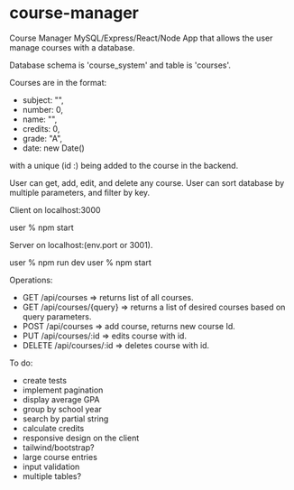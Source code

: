 # course-manager
Course Manager MySQL/Express/React/Node App that allows the user manage courses with a database. 

Database schema is 'course_system' and table is 'courses'.

Courses are in the format:
- subject: "",
- number: 0,
- name: "",
- credits: 0,
- grade: "A",
- date: new Date()

with a unique (id :) being added to the course in the backend.

User can get, add, edit, and delete any course. User can sort database by multiple parameters, and filter by key.

Client on localhost:3000

user % npm start 

Server on localhost:(env.port or 3001).

user % npm run dev
user % npm start 

Operations:
- GET /api/courses => returns list of all courses.
- GET /api/courses/{query} => returns a list of desired courses based on query parameters.
- POST /api/courses => add course, returns new course Id.
- PUT /api/courses/:id => edits course with id.
- DELETE /api/courses/:id => deletes course with id.

To do: 
- create tests
- implement pagination
- display average GPA
- group by school year
- search by partial string
- calculate credits
- responsive design on the client
- tailwind/bootstrap?
- large course entries
- input validation
- multiple tables?